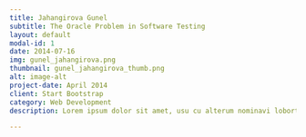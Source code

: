 ```yaml
---
title: Jahangirova Gunel 
subtitle: The Oracle Problem in Software Testing
layout: default
modal-id: 1 
date: 2014-07-16
img: gunel_jahangirova.png
thumbnail: gunel_jahangirova_thumb.png
alt: image-alt
project-date: April 2014
client: Start Bootstrap
category: Web Development
description: Lorem ipsum dolor sit amet, usu cu alterum nominavi lobortis. At duo novum diceret. Tantas apeirian vix et, usu sanctus postulant inciderint ut, populo diceret necessitatibus in vim. Cu eum dicam feugiat noluisse.

---
```

